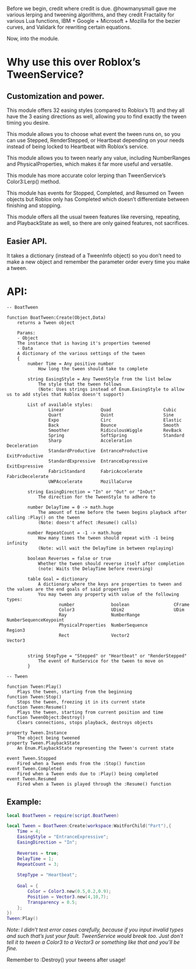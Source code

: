 Before we begin, credit where credit is due. @howmanysmaII gave me various lerping and tweening algorithms, and they credit Fractality for various Lua functions, IBM + Google + Microsoft + Mozilla for the bezier curves, and Validark for rewriting certain equations.

Now, into the module.

# Why use this over Roblox’s TweenService?
## Customization and power.
This module offers 32 easing styles (compared to Roblox’s 11) and they all have the 3 easing directions as well, allowing you to find exactly the tween timing you desire.

This module allows you to choose what event the tween runs on, so you can use Stepped, RenderStepped, or Heartbeat depending on your needs instead of being locked to Heartbeat with Roblox’s service.

This module allows you to tween nearly any value, including NumberRanges and PhysicalProperties, which makes it far more useful and versatile.

This module has more accurate color lerping than TweenService’s Color3:Lerp() method.

This module has events for Stopped, Completed, and Resumed on Tween objects but Roblox only has Completed which doesn’t differentiate between finishing and stopping.

This module offers all the usual tween features like reversing, repeating, and PlaybackState as well, so there are only gained features, not sacrifices.

## Easier API.
It takes a dictionary (instead of a TweenInfo object) so you don’t need to make a new object and remember the parameter order every time you make a tween.

# API:

```plain
-- BoatTween

function BoatTween:Create(Object,Data)
	returns a Tween object
	
	Params:
	- Object
	The instance that is having it's properties tweened
	- Data
	A dictionary of the various settings of the tween
	{
		number Time = Any positive number
			How long the tween should take to complete
		
		string EasingStyle = Any TweenStyle from the list below
			The style that the tween follows
			(Note: Uses strings instead of Enum.EasingStyle to allow us to add styles that Roblox doesn't support)
			
		List of available styles:
				Linear				Quad					Cubic
				Quart				Quint					Sine
				Expo				Circ					Elastic
				Back				Bounce					Smooth
				Smoother			RidiculousWiggle		RevBack
				Spring				SoftSpring				Standard
				Sharp				Acceleration			Deceleration
				StandardProductive	EntranceProductive		ExitProductive
				StandardExpressive	EntranceExpressive		ExitExpressive
				FabricStandard		FabricAccelerate		FabricDecelerate
				UWPAccelerate		MozillaCurve

		string EasingDirection = "In" or "Out" or "InOut"
			The direction for the TweenStyle to adhere to
			
		number DelayTime = 0 -> math.huge
			The amount of time before the tween begins playback after calling :Play() on the tween
			(Note: doesn't affect :Resume() calls)
		
		number RepeatCount = -1 -> math.huge
			How many times the tween should repeat with -1 being infinity
			(Note: will wait the DelayTime in between replaying)
		
		boolean Reverses = false or true
			Whether the tween should reverse itself after completion
			(note: Waits the DelayTime before reversing)
			
		table Goal = dictionary
			A dictionary where the keys are properties to tween and the values are the end goals of said properties
			You may tween any property with value of the following types:
					number				boolean					CFrame
					Color3				UDim2					UDim
					Ray					NumberRange				NumberSequenceKeypoint
					PhysicalProperties	NumberSequence			Region3
					Rect				Vector2					Vector3
					
			
		string StepType = "Stepped" or "Heartbeat" or "RenderStepped"
			The event of RunService for the tween to move on
		}

-- Tween

function Tween:Play()
	Plays the tween, starting from the beginning
function Tween:Stop()
	Stops the tween, freezing it in its current state
function Tween:Resume()
	Plays the tween, starting from current position and time
function TweenObject:Destroy()
	Clears connections, stops playback, destroys objects

property Tween.Instance
	The object being tweened
property Tween.PlaybackState
	An Enum.PlaybackState representing the Tween's current state
	
event Tween.Stopped
	Fired when a Tween ends from the :Stop() function
event Tween.Completed
	Fired when a Tween ends due to :Play() being completed
event Tween.Resumed
	Fired when a Tween is played through the :Resume() function
```

## Example:

```Lua
local BoatTween = require(script.BoatTween)

local Tween = BoatTween:Create(workspace:WaitForChild("Part"),{
	Time = 4;
	EasingStyle = "EntranceExpressive";
	EasingDirection = "In";
	
	Reverses = true;
	DelayTime = 1;
	RepeatCount = 3;
	
	StepType = "Heartbeat";
	
	Goal = {
		Color = Color3.new(0.5,0.2,0.9);
		Position = Vector3.new(4,10,7);
		Transparency = 0.5;
	};
})
Tween:Play()
```

*Note: I didn’t test error cases carefully, because if you input invalid types and such that’s just your fault. TweenService would break too. Just don’t tell it to tween a Color3 to a Vector3 or something like that and you’ll be fine.*

Remember to :Destroy() your tweens after usage!
